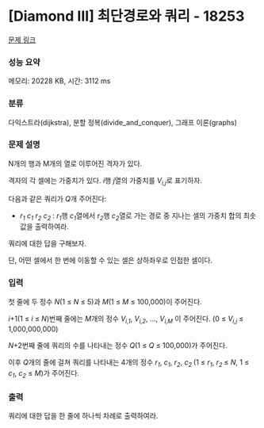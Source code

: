 # [Diamond III] 최단경로와 쿼리 - 18253 

[문제 링크](https://www.acmicpc.net/problem/18253) 

### 성능 요약

메모리: 20228 KB, 시간: 3112 ms

### 분류

다익스트라(dijkstra), 분할 정복(divide_and_conquer), 그래프 이론(graphs)

### 문제 설명

<p>N개의 행과 M개의 열로 이루어진 격자가 있다.</p>

<p>격자의 각 셀에는 가중치가 있다. <em>i</em>행 <em>j</em>열의 가중치를 <em>V<sub>i,j</sub></em>로 표기하자.</p>

<p>다음과 같은 쿼리가 <em>Q</em>개 주어진다:</p>

<ul>
	<li><em>r<sub>1</sub> c<sub>1</sub> r<sub>2</sub> c</em><sub><em>2</em> </sub>: <em>r<sub>1</sub></em>행 <em>c<sub>1</sub></em>열에서 <em>r<sub>2</sub></em>행 <em>c<sub>2</sub></em>열로 가는 경로 중 지나는 셀의 가중치 합의 최솟값을 출력하여라.</li>
</ul>

<p>쿼리에 대한 답을 구해보자.</p>

<p>단, 어떤 셀에서 한 번에 이동할 수 있는 셀은 상하좌우로 인접한 셀이다.</p>

### 입력 

 <p>첫 줄에 두 정수 <em>N</em>(1 ≤ <em>N</em> ≤ 5)과 <em>M</em>(1 ≤ <em>M</em> ≤ 100,000)이 주어진다.</p>

<p><em>i</em>+1(1 ≤ <em>i</em> ≤ <em>N</em>)번째 줄에는 <em>M</em>개의 정수 <em>V<sub>i,1</sub></em>, <em>V<sub>i,2</sub></em>, ..., <em>V<sub>i,M</sub></em> 이 주어진다. (0 ≤ <em>V</em><sub><em>i,j</em> </sub>≤ 1,000,000,000)</p>

<p><em>N</em>+2번째 줄에 쿼리의 수를 나타내는 정수 <em>Q</em>(1 ≤ <em>Q</em> ≤ 100,000)가 주어진다.</p>

<p>이후 <em>Q</em>개의 줄에 걸쳐 쿼리를 나타내는 4개의 정수 <em>r<sub>1</sub></em>, <em>c<sub>1</sub></em>, <em>r<sub>2</sub></em>, <em>c</em><sub><em>2</em> </sub>(1 ≤ <em>r<sub>1</sub></em>, <em>r<sub>2</sub></em><sub> </sub>≤ <em>N</em>, 1 ≤ <em>c<sub>1</sub></em>, <em>c<sub>2</sub></em> ≤ <em>M</em>)가 주어진다.</p>

### 출력 

 <p>쿼리에 대한 답을 한 줄에 하나씩 차례로 출력하여라.</p>

